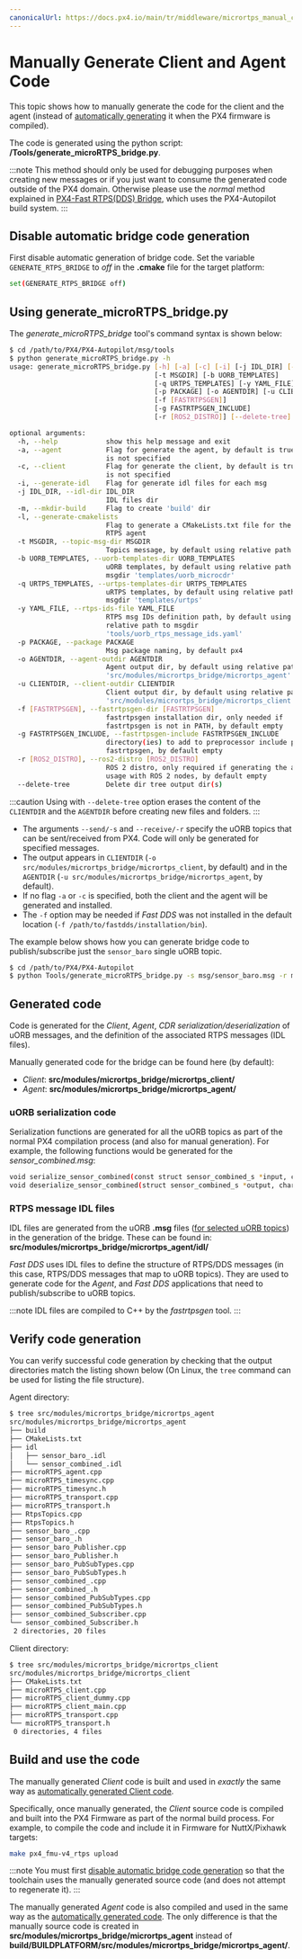 ```yaml
---
canonicalUrl: https://docs.px4.io/main/tr/middleware/micrortps_manual_code_generation
---
```


# Manually Generate Client and Agent Code

This topic shows how to manually generate the code for the client and the agent (instead of [automatically generating](../middleware/micrortps.md) it when the PX4 firmware is compiled).

The code is generated using the python script: **/Tools/generate_microRTPS_bridge.py**.

:::note
This method should only be used for debugging purposes when creating new messages or if you just want to consume the generated code outside of the PX4 domain. Otherwise please use the *normal* method explained in [PX4-Fast RTPS(DDS) Bridge](../middleware/micrortps.md), which uses the PX4-Autopilot build system.
:::

## Disable automatic bridge code generation

First disable automatic generation of bridge code. Set the variable `GENERATE_RTPS_BRIDGE` to *off* in the **.cmake** file for the target platform:

```sh
set(GENERATE_RTPS_BRIDGE off)
```

## Using generate_microRTPS_bridge.py

The *generate_microRTPS_bridge* tool's command syntax is shown below:

```sh
$ cd /path/to/PX4/PX4-Autopilot/msg/tools
$ python generate_microRTPS_bridge.py -h
usage: generate_microRTPS_bridge.py [-h] [-a] [-c] [-i] [-j IDL_DIR] [-m] [-l]
                                    [-t MSGDIR] [-b UORB_TEMPLATES]
                                    [-q URTPS_TEMPLATES] [-y YAML_FILE]
                                    [-p PACKAGE] [-o AGENTDIR] [-u CLIENTDIR]
                                    [-f [FASTRTPSGEN]]
                                    [-g FASTRTPSGEN_INCLUDE]
                                    [-r [ROS2_DISTRO]] [--delete-tree]

optional arguments:
  -h, --help            show this help message and exit
  -a, --agent           Flag for generate the agent, by default is true if -c
                        is not specified
  -c, --client          Flag for generate the client, by default is true if -a
                        is not specified
  -i, --generate-idl    Flag for generate idl files for each msg
  -j IDL_DIR, --idl-dir IDL_DIR
                        IDL files dir
  -m, --mkdir-build     Flag to create 'build' dir
  -l, --generate-cmakelists
                        Flag to generate a CMakeLists.txt file for the micro-
                        RTPS agent
  -t MSGDIR, --topic-msg-dir MSGDIR
                        Topics message, by default using relative path 'msg/'
  -b UORB_TEMPLATES, --uorb-templates-dir UORB_TEMPLATES
                        uORB templates, by default using relative path to
                        msgdir 'templates/uorb_microcdr'
  -q URTPS_TEMPLATES, --urtps-templates-dir URTPS_TEMPLATES
                        uRTPS templates, by default using relative path to
                        msgdir 'templates/urtps'
  -y YAML_FILE, --rtps-ids-file YAML_FILE
                        RTPS msg IDs definition path, by default using
                        relative path to msgdir
                        'tools/uorb_rtps_message_ids.yaml'
  -p PACKAGE, --package PACKAGE
                        Msg package naming, by default px4
  -o AGENTDIR, --agent-outdir AGENTDIR
                        Agent output dir, by default using relative path
                        'src/modules/micrortps_bridge/micrortps_agent'
  -u CLIENTDIR, --client-outdir CLIENTDIR
                        Client output dir, by default using relative path
                        'src/modules/micrortps_bridge/micrortps_client'
  -f [FASTRTPSGEN], --fastrtpsgen-dir [FASTRTPSGEN]
                        fastrtpsgen installation dir, only needed if
                        fastrtpsgen is not in PATH, by default empty
  -g FASTRTPSGEN_INCLUDE, --fastrtpsgen-include FASTRTPSGEN_INCLUDE
                        directory(ies) to add to preprocessor include paths of
                        fastrtpsgen, by default empty
  -r [ROS2_DISTRO], --ros2-distro [ROS2_DISTRO]
                        ROS 2 distro, only required if generating the agent for
                        usage with ROS 2 nodes, by default empty
  --delete-tree         Delete dir tree output dir(s)
```

:::caution
Using with `--delete-tree` option erases the content of the `CLIENTDIR` and the `AGENTDIR` before creating new files and folders.
:::

- The arguments `--send/-s` and `--receive/-r` specify the uORB topics that can be sent/received from PX4. Code will only be generated for specified messages.
- The output appears in `CLIENTDIR` (`-o src/modules/micrortps_bridge/micrortps_client`, by default) and in the `AGENTDIR` (`-u src/modules/micrortps_bridge/micrortps_agent`, by default).
- If no flag `-a` or `-c` is specified, both the client and the agent will be generated and installed.
- The `-f` option may be needed if *Fast DDS* was not installed in the default location (`-f /path/to/fastdds/installation/bin`).

The example below shows how you can generate bridge code to publish/subscribe just the `sensor_baro` single uORB topic.

```sh
$ cd /path/to/PX4/PX4-Autopilot
$ python Tools/generate_microRTPS_bridge.py -s msg/sensor_baro.msg -r msg/sensor_combined.msg
```

## Generated code

Code is generated for the *Client*, *Agent*, *CDR serialization/deserialization* of uORB messages, and the definition of the associated RTPS messages (IDL files).

Manually generated code for the bridge can be found here (by default):

- *Client*: **src/modules/micrortps_bridge/micrortps_client/**
- *Agent*: **src/modules/micrortps_bridge/micrortps_agent/**


### uORB serialization code

Serialization functions are generated for all the uORB topics as part of the normal PX4 compilation process (and also for manual generation). For example, the following functions would be generated for the *sensor_combined.msg*:

```sh
void serialize_sensor_combined(const struct sensor_combined_s *input, char *output, uint32_t *length, struct microCDR *microCDRWriter);
void deserialize_sensor_combined(struct sensor_combined_s *output, char *input, struct microCDR *microCDRReader);
```

### RTPS message IDL files

IDL files are generated from the uORB **.msg** files ([for selected uORB topics](../middleware/micrortps.md#supported-uorb-messages)) in the generation of the bridge. These can be found in: **src/modules/micrortps_bridge/micrortps_agent/idl/**

*Fast DDS* uses IDL files to define the structure of RTPS/DDS messages (in this case, RTPS/DDS messages that map to uORB topics). They are used to generate code for the *Agent*, and *Fast DDS* applications that need to publish/subscribe to uORB topics.

:::note IDL
files are compiled to C++ by the *fastrtpsgen* tool.
:::

## Verify code generation

You can verify successful code generation by checking that the output directories match the listing shown below (On Linux, the `tree` command can be used for listing the file structure).

Agent directory:
```sh
$ tree src/modules/micrortps_bridge/micrortps_agent
src/modules/micrortps_bridge/micrortps_agent
├── build
├── CMakeLists.txt
├── idl
│   ├── sensor_baro_.idl
│   └── sensor_combined_.idl
├── microRTPS_agent.cpp
├── microRTPS_timesync.cpp
├── microRTPS_timesync.h
├── microRTPS_transport.cpp
├── microRTPS_transport.h
├── RtpsTopics.cpp
├── RtpsTopics.h
├── sensor_baro_.cpp
├── sensor_baro_.h
├── sensor_baro_Publisher.cpp
├── sensor_baro_Publisher.h
├── sensor_baro_PubSubTypes.cpp
├── sensor_baro_PubSubTypes.h
├── sensor_combined_.cpp
├── sensor_combined_.h
├── sensor_combined_PubSubTypes.cpp
├── sensor_combined_PubSubTypes.h
├── sensor_combined_Subscriber.cpp
└── sensor_combined_Subscriber.h
 2 directories, 20 files
```

Client directory:
```sh
$ tree src/modules/micrortps_bridge/micrortps_client
src/modules/micrortps_bridge/micrortps_client
├── CMakeLists.txt
├── microRTPS_client.cpp
├── microRTPS_client_dummy.cpp
├── microRTPS_client_main.cpp
├── microRTPS_transport.cpp
└── microRTPS_transport.h
 0 directories, 4 files
```

## Build and use the code

The manually generated *Client* code is built and used in *exactly* the same way as [automatically generated Client code](../middleware/micrortps.md#client_firmware).

Specifically, once manually generated, the *Client* source code is compiled and built into the PX4 Firmware as part of the normal build process. For example, to compile the code and include it in Firmware for NuttX/Pixhawk targets:

```sh
make px4_fmu-v4_rtps upload
```

:::note
You must first [disable automatic bridge code generation](#disable-automatic-bridge-code-generation) so that the toolchain uses the manually generated source code (and does not attempt to regenerate it).
:::

The manually generated *Agent* code is also compiled and used in the same way as the [automatically generated code](../middleware/micrortps.md#agent-in-an-offboard-fast-dds-interface-ros-independent). The only difference is that the manually source code is created in **src/modules/micrortps_bridge/micrortps_agent** instead of <strong>build/BUILDPLATFORM</strong>**/src/modules/micrortps_bridge/micrortps_agent/**.
